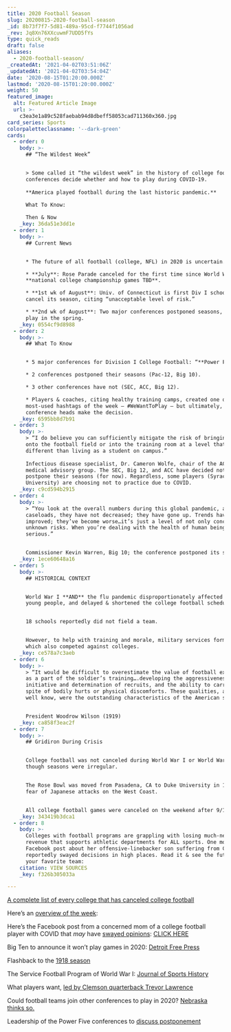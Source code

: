 ```yaml
---
title: 2020 Football Season
slug: 20200815-2020-football-season
_id: 8b73f7f7-5d81-489a-95cd-f7744f1056ad
_rev: Jq8Xn76XXcuwmF7UDD5fYs
type: quick_reads
draft: false
aliases:
  - 2020-football-season/
_createdAt: '2021-04-02T03:51:06Z'
_updatedAt: '2021-04-02T03:54:04Z'
date: '2020-08-15T01:20:00.000Z'
lastmod: '2020-08-15T01:20:00.000Z'
weight: 50
featured_image:
  alt: Featured Article Image
  url: >-
    c3ea3e1a89c528faebab94d8dbeff58053cad711360x360.jpg
card_series: Sports
colorpaletteclassname: '--dark-green'
cards:
  - order: 0
    body: >-
      ## “The Wildest Week”


      > Some called it “the wildest week” in the history of college football as
      conferences decide whether and how to play during COVID-19.  
        
      **America played football during the last historic pandemic.**  
        
      What To Know:  

      Then & Now
    _key: 36da51e3dd1e
  - order: 1
    body: >-
      ## Current News


      * The future of all football (college, NFL) in 2020 is uncertain.

      * **July**: Rose Parade canceled for the first time since World War II –
      **national college championship games TBD**.

      * **1st wk of August**: Univ. of Connecticut is first Div I school to
      cancel its season, citing “unacceptable level of risk.”

      * **2nd wk of August**: Two major conferences postponed seasons, hoping to
      play in the spring.
    _key: 0554cf9d8988
  - order: 2
    body: >-
      ## What To Know


      * 5 major conferences for Division I College Football: “**Power Five**.”

      * 2 conferences postponed their seasons (Pac-12, Big 10).

      * 3 other conferences have not (SEC, ACC, Big 12).

      * Players & coaches, citing healthy training camps, created one of the
      most-used hashtags of the week – #WeWantToPlay – but ultimately,
      conference heads make the decision.
    _key: 6595bb8d7b91
  - order: 3
    body: >-
      > “I do believe you can sufficiently mitigate the risk of bringing COVID
      onto the football field or into the training room at a level that’s no
      different than living as a student on campus.”  
        
      Infectious disease specialist, Dr. Cameron Wolfe, chair of the ACC's
      medical advisory group. The SEC, Big 12, and ACC have decided not to
      postpone their seasons (for now). Regardless, some players (Syracuse
      University) are choosing not to practice due to COVID.
    _key: c9cd594b2915
  - order: 4
    body: >-
      > “You look at the overall numbers during this global pandemic, as far as
      caseloads, they have not decreased; they have gone up. Trends have not
      improved; they’ve become worse…it’s just a level of not only concerns but
      unknown risks. When you’re dealing with the health of human beings, it’s
      serious.”


      Commissioner Kevin Warren, Big 10; the conference postponed its season.
    _key: 1ece60648a16
  - order: 5
    body: >-
      ## HISTORICAL CONTEXT


      World War I **AND** the flu pandemic disproportionately affected healthy
      young people, and delayed & shortened the college football schedule.


      18 schools reportedly did not field a team.


      However, to help with training and morale, military services formed teams
      which also competed against colleges.
    _key: ce578a7c3aeb
  - order: 6
    body: >-
      > “It would be difficult to overestimate the value of football experience
      as a part of the soldier’s training….developing the aggressiveness,
      initiative and determination of recruits, and the ability to carry on in
      spite of bodily hurts or physical discomforts. These qualities, as you
      well know, were the outstanding characteristics of the American soldier.”


      President Woodrow Wilson (1919)
    _key: ca858f3eac2f
  - order: 7
    body: >-
      ## Gridiron During Crisis


      College football was not canceled during World War I or World War II,
      though seasons were irregular.


      The Rose Bowl was moved from Pasadena, CA to Duke University in 1941 for
      fear of Japanese attacks on the West Coast.


      All college football games were canceled on the weekend after 9/11.
    _key: 343419b3dca1
  - order: 8
    body: >-
      Colleges with football programs are grappling with losing much-needed
      revenue that supports athletic departments for ALL sports. One mother's
      Facebook post about her offensive-linebacker son suffering from COVID
      reportedly swayed decisions in high places. Read it & see the future for
      your favorite team:
    citation: VIEW SOURCES
    _key: f326b305033a

---
```

[A complete list of every college that has canceled college football](https://www.sbnation.com/21362116/complete-list-cancelled-college-football)

Here’s an [overview of the week](https://www.espn.com/college-football/story/_/id/29657762/the-story-college-football-wildest-week-ever):

Here’s the Facebook post from a concerned mom of a college football player with COVID that *may* have [swayed opinions](https://twitter.com/SamBlum3/status/1290372030085451776): [CLICK HERE](https://twitter.com/SamBlum3/status/1290372030085451776/photo/1)

Big Ten to announce it won’t play games in 2020: [Detroit Free Press](https://www.freep.com/story/sports/college/2020/08/10/big-ten-football-cancels-season-michigan-michigan-state/3332277001/)

Flashback to the [1918 season](https://www.si.com/college/tmg/tony-barnhart/spanish-flu)

The Service Football Program of World War I: [Journal of Sports History](https://www.jstor.org/stable/43610284?seq=5#metadata_info_tab_contents)

What players want, [led by Clemson quarterback Trevor Lawrence](https://twitter.com/Trevorlawrencee/status/1292672300152758273/photo/1)

Could football teams join other conferences to play in 2020? [Nebraska thinks so.](https://www.cbssports.com/college-football/news/can-college-football-teams-actually-switch-conferences-to-play-in-2020-if-their-leagues-shut-down/)

Leadership of the Power Five conferences to [discuss postponement](https://www.si.com/college/2020/08/09/ncaa-football-season-likely-to-be-canceled)